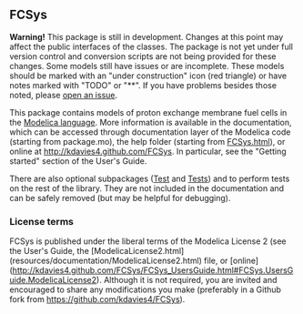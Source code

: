 FCSys
-----
**Warning!**  This package is still in development.  Changes at this point may
affect the public interfaces of the classes.  The package is not yet under full
version control and conversion scripts are not being provided for these
changes.  Some models still have issues or are incomplete.  These models should
be marked with an "under construction" icon (red triangle) or have notes marked
with "TODO" or "**".  If you have problems besides those noted, please
[open an issue](https://github.com/kdavies4/FCSys/issues/new).

This package contains models of proton exchange membrane fuel cells in the
[Modelica language](https://www.modelica.org/).  More information is available
in the documentation, which can be accessed through documentation layer of the
Modelica code (starting from package.mo), the help folder (starting from
[FCSys.html](help/FCSys.html)), or online at http://kdavies4.github.com/FCSys.
In particular, see the "Getting started" section of the User's Guide.

There are also optional subpackages ([Test](Test.mo) and [Tests](Tests.mo)) and
to perform tests on the rest of the library.  They are not included in the
documentation and can be safely removed (but may be helpful for debugging).

### License terms

FCSys is published under the liberal terms of the Modelica License 2 (see
the User's Guide, the [ModelicaLicense2.html]
(resources/documentation/ModelicaLicense2.html) file, or [online]
(http://kdavies4.github.com/FCSys/FCSys_UsersGuide.html#FCSys.UsersGuide.ModelicaLicense2).
Although it is not required, you are invited and encouraged to share any
modifications you make (preferably in a Github fork from
https://github.com/kdavies4/FCSys).
